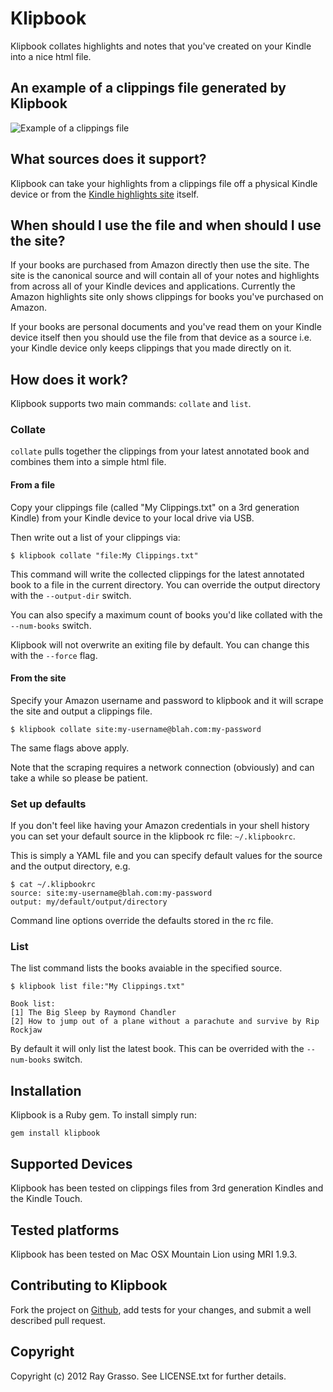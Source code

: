 # Klipbook

Klipbook collates highlights and notes that you've created on your Kindle into a nice html file.

## An example of a clippings file generated by Klipbook

<img src="https://github.com/grassdog/klipbook/raw/master/example.png" alt="Example of a clippings file" />

## What sources does it support?

Klipbook can take your highlights from a clippings file off a physical Kindle device
or from the [Kindle highlights site](https://kindle.amazon.com/your_highlights) itself.

## When should I use the file and when should I use the site?

If your books are purchased from Amazon directly then use the site. The site is the
canonical source and will contain all of your notes and highlights from across all of 
your Kindle devices and applications. Currently the Amazon highlights site only shows
clippings for books you've purchased on Amazon.

If your books are personal documents and you've read them on your Kindle device
itself then you should use the file from that device as a source i.e. your Kindle
device only keeps clippings that you made directly on it.

## How does it work?

Klipbook supports two main commands: `collate` and `list`.

### Collate

`collate` pulls together the clippings from your latest annotated book and combines them
into a simple html file.

#### From a file

Copy your clippings file (called "My Clippings.txt" on a 3rd generation Kindle) from your Kindle device to your local drive via USB.

Then write out a list of your clippings via:

    $ klipbook collate "file:My Clippings.txt"

This command will write the collected clippings for the latest annotated book to a file in the current
directory. You can override the output directory with the `--output-dir` switch.

You can also specify a maximum count of books you'd like collated with the `--num-books` switch.

Klipbook will not overwrite an exiting file by default. You can change this with
the `--force` flag.

#### From the site

Specify your Amazon username and password to klipbook and it will scrape the site and
output a clippings file.

    $ klipbook collate site:my-username@blah.com:my-password
    
The same flags above apply.

Note that the scraping requires a network connection (obviously) and can take a while
so please be patient.

### Set up defaults

If you don't feel like having your Amazon credentials in your shell history you can set your
default source in the klipbook rc file: `~/.klipbookrc`.

This is simply a YAML file and you can specify default values for the source and the
output directory, e.g.

    $ cat ~/.klipbookrc
    source: site:my-username@blah.com:my-password
    output: my/default/output/directory

Command line options override the defaults stored in the rc file.

### List

The list command lists the books avaiable in the specified source.

    $ klipbook list file:"My Clippings.txt"

    Book list:
    [1] The Big Sleep by Raymond Chandler
    [2] How to jump out of a plane without a parachute and survive by Rip Rockjaw

By default it will only list the latest book. This can be overrided with the
`--num-books` switch.

## Installation

Klipbook is a Ruby gem. To install simply run:

    gem install klipbook

## Supported Devices

Klipbook has been tested on clippings files from 3rd generation Kindles and the Kindle Touch.

## Tested platforms

Klipbook has been tested on Mac OSX Mountain Lion using MRI 1.9.3. 

## Contributing to Klipbook

Fork the project on [Github](https://github.com/grassdog/klipbook), add tests for your changes, and submit a well described pull request. 

## Copyright

Copyright (c) 2012 Ray Grasso. See LICENSE.txt for further details.

